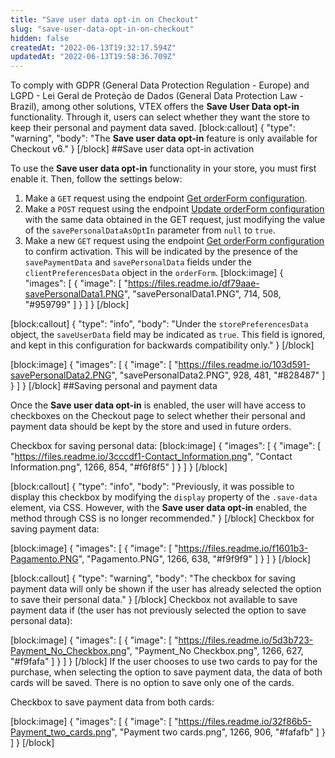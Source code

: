 ```yaml
---
title: "Save user data opt-in on Checkout"
slug: "save-user-data-opt-in-on-checkout"
hidden: false
createdAt: "2022-06-13T19:32:17.594Z"
updatedAt: "2022-06-13T19:58:36.709Z"
---
```

To comply with GDPR (General Data Protection Regulation - Europe) and LGPD - Lei Geral de Proteção de Dados (General Data Protection Law - Brazil), among other solutions, VTEX offers the **Save User Data opt-in** functionality. Through it, users can select whether they want the store to keep their personal and payment data saved.
[block:callout]
{
  "type": "warning",
  "body": "The **Save user data opt-in** feature is only available for Checkout v6."
}
[/block]
##Save user data opt-in activation

To use the **Save user data opt-in** functionality in your store, you must first enable it. Then, follow the settings below:

1. Make a `GET` request using the endpoint [Get orderForm configuration](https://developers.vtex.com/vtex-rest-api/reference/configuration).
2. Make a `POST` request using the endpoint [Update orderForm configuration](https://developers.vtex.com/vtex-rest-api/reference/updateorderformconfiguration) with the same data obtained in the GET request, just modifying the value of the `savePersonalDataAsOptIn` parameter from `null` to `true`.
3. Make a new `GET` request using the endpoint [Get orderForm configuration](https://developers.vtex.com/vtex-rest-api/reference/getorderformconfiguration) to confirm activation. This will be indicated by the presence of the `savePaymentData` and `savePersonalData` fields under the `clientPreferencesData` object in the `orderForm`.
[block:image]
{
  "images": [
    {
      "image": [
        "https://files.readme.io/df79aae-savePersonalData1.PNG",
        "savePersonalData1.PNG",
        714,
        508,
        "#959799"
      ]
    }
  ]
}
[/block]

[block:callout]
{
  "type": "info",
  "body": "Under the `storePreferencesData` object, the `saveUserData` field may be indicated as `true`. This field is ignored, and kept in this configuration for backwards compatibility only."
}
[/block]

[block:image]
{
  "images": [
    {
      "image": [
        "https://files.readme.io/103d591-savePersonalData2.PNG",
        "savePersonalData2.PNG",
        928,
        481,
        "#828487"
      ]
    }
  ]
}
[/block]
##Saving personal and payment data

Once the **Save user data opt-in** is enabled, the user will have access to checkboxes on the Checkout page to select whether their personal and payment data should be kept by the store and used in future orders.

Checkbox for saving personal data:
[block:image]
{
  "images": [
    {
      "image": [
        "https://files.readme.io/3cccdf1-Contact_Information.png",
        "Contact Information.png",
        1266,
        854,
        "#f6f8f5"
      ]
    }
  ]
}
[/block]

[block:callout]
{
  "type": "info",
  "body": "Previously, it was possible to display this checkbox by modifying the `display` property of the `.save-data` element, via CSS. However, with the **Save user data opt-in** enabled, the method through CSS is no longer recommended."
}
[/block]
Checkbox for saving payment data:

[block:image]
{
  "images": [
    {
      "image": [
        "https://files.readme.io/f1601b3-Pagamento.PNG",
        "Pagamento.PNG",
        1266,
        638,
        "#f9f9f9"
      ]
    }
  ]
}
[/block]

[block:callout]
{
  "type": "warning",
  "body": "The checkbox for saving payment data will only be shown if the user has already selected the option to save their personal data."
}
[/block]
Checkbox not available to save payment data if (the user has not previously selected the option to save personal data):


[block:image]
{
  "images": [
    {
      "image": [
        "https://files.readme.io/5d3b723-Payment_No_Checkbox.png",
        "Payment_No Checkbox.png",
        1266,
        627,
        "#f9fafa"
      ]
    }
  ]
}
[/block]
If the user chooses to use two cards to pay for the purchase, when selecting the option to save payment data, the data of both cards will be saved. There is no option to save only one of the cards.

Checkbox to save payment data from both cards:


[block:image]
{
  "images": [
    {
      "image": [
        "https://files.readme.io/32f86b5-Payment_two_cards.png",
        "Payment two cards.png",
        1266,
        906,
        "#fafafb"
      ]
    }
  ]
}
[/block]